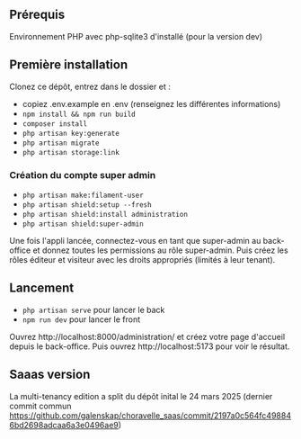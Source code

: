 ## Prérequis

Environnement PHP avec php-sqlite3 d'installé (pour la version dev)

## Première installation

Clonez ce dépôt, entrez dans le dossier et : 
- copiez .env.example en .env (renseignez les différentes informations)
- `npm install && npm run build`
- `composer install`
- `php artisan key:generate`
- `php artisan migrate`
- `php artisan storage:link`

### Création du compte super admin

- `php artisan make:filament-user`
- `php artisan shield:setup --fresh`
- `php artisan shield:install administration`
- `php artisan shield:super-admin`

Une fois l'appli lancée, connectez-vous en tant que super-admin au back-office et donnez toutes les permissions au rôle super-admin. Puis créez les rôles éditeur et visiteur avec les droits appropriés (limités à leur tenant).

## Lancement
- `php artisan serve` pour lancer le back
- `npm run dev` pour lancer le front

Ouvrez http://localhost:8000/administration/ et créez votre page d'accueil depuis le back-office.
Puis ouvrez http://localhost:5173 pour voir le résultat.


## Saaas version
La multi-tenancy edition a split du dépôt inital le 24 mars 2025 (dernier commit commun https://github.com/galenskap/choravelle_saas/commit/2197a0c564fc498846bd2698adcaa6a3e0496ae9)